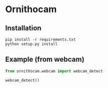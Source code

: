 # Ornithocam

## Installation
```
pip install -r requirements.txt
python setup.py install
```

## Example (from webcam)
```python
from ornithocam.webcam import webcam_detect

webcam_detect()
```

